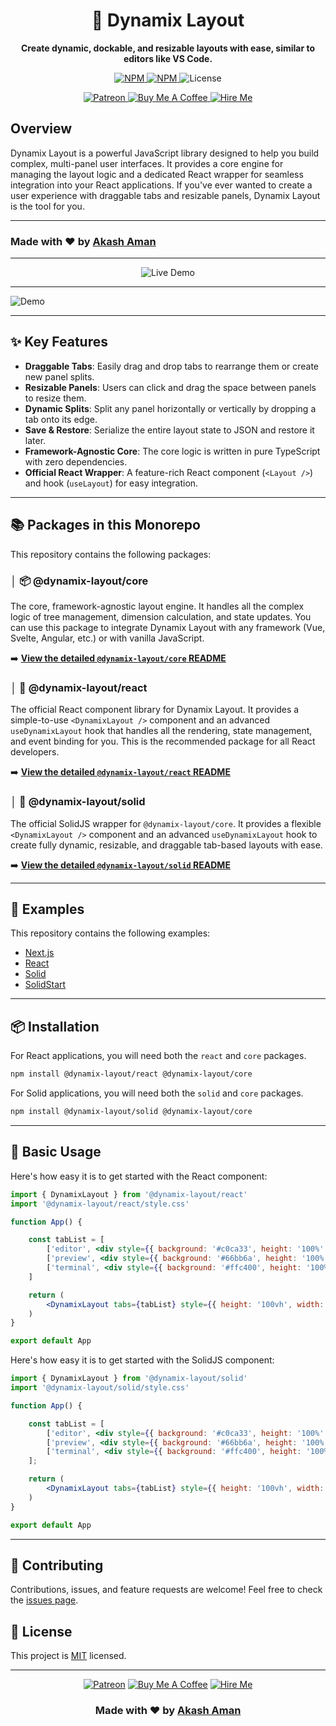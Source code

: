 <div align="center">

# 🧩 Dynamix Layout

**Create dynamic, dockable, and resizable layouts with ease, similar to editors like VS Code.**

</div>

<p align="center">
<a href="https://www.npmjs.com/package/@dynamix-layout/react">
<img src="https://img.shields.io/npm/v/@dynamix-layout/react?style=for-the-badge&label=React" alt="NPM">
</a>
<a href="https://www.npmjs.com/package/@dynamix-layout/core">
<img src="https://img.shields.io/npm/v/@dynamix-layout/core?style=for-the-badge&label=Core" alt="NPM">
</a>
<img src="https://img.shields.io/github/license/akash-aman/dynamix-layout?style=for-the-badge" alt="License">
</p>

<p align="center">
<a href="https://www.patreon.com/akashaman">
<img src="https://img.shields.io/badge/Patreon-Support-F96854?style=for-the-badge&logo=patreon" alt="Patreon"/>
</a>
<a href="https://www.buymeacoffee.com/akashaman">
<img src="https://img.shields.io/badge/Buy%20Me%20A%20Coffee-Donate-FFDD00?style=for-the-badge&logo=buy-me-a-coffee" alt="Buy Me A Coffee"/>
</a>
<a href="mailto:sir.akashaman@gmail.com">
<img src="https://img.shields.io/badge/Hire%20Me-Email-blue?style=for-the-badge&logo=gmail" alt="Hire Me"/>
</a>
</p>

## Overview

Dynamix Layout is a powerful JavaScript library designed to help you build complex, multi-panel user interfaces. It provides a core engine for managing the layout logic and a dedicated React wrapper for seamless integration into your React applications. If you've ever wanted to create a user experience with draggable tabs and resizable panels, Dynamix Layout is the tool for you.

---

### Made with ❤️ by [Akash Aman](https://linktr.ee/akash_aman)

---

<p align="center">
	<a href="https://dynamix-layout-shadcn.vercel.app" target="_blank" rel="noopener noreferrer" style="text-decoration: none;">
		<img src="https://img.shields.io/badge/🌐%20Live%20Demo-Visit%20Now-4CAF50?style=for-the-badge&logo=vercel&logoColor=white" alt="Live Demo"/>
	</a>
</p>

---

![Demo](https://raw.githubusercontent.com/akash-aman/dynamix-layout/main/assets/demo1.gif)

---

## ✨ Key Features

- **Draggable Tabs**: Easily drag and drop tabs to rearrange them or create new panel splits.
- **Resizable Panels**: Users can click and drag the space between panels to resize them.
- **Dynamic Splits**: Split any panel horizontally or vertically by dropping a tab onto its edge.
- **Save & Restore**: Serialize the entire layout state to JSON and restore it later.
- **Framework-Agnostic Core**: The core logic is written in pure TypeScript with zero dependencies.
- **Official React Wrapper**: A feature-rich React component (`<Layout />`) and hook (`useLayout`) for easy integration.

---

## 📚 Packages in this Monorepo

This repository contains the following packages:

### │ 📦 @dynamix-layout/core

The core, framework-agnostic layout engine. It handles all the complex logic of tree management, dimension calculation, and state updates. You can use this package to integrate Dynamix Layout with any framework (Vue, Svelte, Angular, etc.) or with vanilla JavaScript.

➡️ **[View the detailed `@dynamix-layout/core` README](./packages/core/README.md)**

### │ 🚀 @dynamix-layout/react

The official React component library for Dynamix Layout. It provides a simple-to-use `<DynamixLayout />` component and an advanced `useDynamixLayout` hook that handles all the rendering, state management, and event binding for you. This is the recommended package for all React developers.

➡️ **[View the detailed `@dynamix-layout/react` README](./packages/react/README.md)**

### │ 🚀 @dynamix-layout/solid

The official SolidJS wrapper for `@dynamix-layout/core`. It provides a flexible `<DynamixLayout />` component and an advanced `useDynamixLayout` hook to create fully dynamic, resizable, and draggable tab-based layouts with ease.

➡️ **[View the detailed `@dynamix-layout/solid` README](./packages/solid/README.md)**

---

## 📖 Examples

This repository contains the following examples:

- [Next.js](./examples/nextjs)
- [React](./examples/react)
- [Solid](./examples/solid)
- [SolidStart](./examples/solidstart)

---

## 📦 Installation

For React applications, you will need both the `react` and `core` packages.

```bash
npm install @dynamix-layout/react @dynamix-layout/core
```

For Solid applications, you will need both the `solid` and `core` packages.

```bash
npm install @dynamix-layout/solid @dynamix-layout/core
```

---

## 🏁 Basic Usage

Here's how easy it is to get started with the React component:

```jsx
import { DynamixLayout } from '@dynamix-layout/react'
import '@dynamix-layout/react/style.css'

function App() {

	const tabList = [
		['editor', <div style={{ background: '#c0ca33', height: '100%' }}>Editor</div>],
		['preview', <div style={{ background: '#66bb6a', height: '100%' }}>Preview</div>],
		['terminal', <div style={{ background: '#ffc400', height: '100%' }}>Terminal</div>],
	]

	return (
		<DynamixLayout tabs={tabList} style={{ height: '100vh', width: '100vw' }} />
	)
}

export default App
```

Here's how easy it is to get started with the SolidJS component:

```jsx
import { DynamixLayout } from '@dynamix-layout/solid'
import '@dynamix-layout/solid/style.css'

function App() {

	const tabList = [
		['editor', <div style={{ background: '#c0ca33', height: '100%' }}>Editor</div>],
		['preview', <div style={{ background: '#66bb6a', height: '100%' }}>Preview</div>],
		['terminal', <div style={{ background: '#ffc400', height: '100%' }}>Terminal</div>],
	];

	return (
		<DynamixLayout tabs={tabList} style={{ height: '100vh', width: '100vw' }} />
	)
}

export default App
```

---

## 🤝 Contributing

Contributions, issues, and feature requests are welcome\! Feel free to check the [issues page](https://github.com/akash-aman/dynamix-layout/issues).

## 📝 License

This project is [MIT](./LICENSE) licensed.

---

<div align="center">

[![Patreon](https://img.shields.io/badge/Patreon-Support-F96854?style=for-the-badge&logo=patreon)](https://www.patreon.com/akashaman)
[![Buy Me A Coffee](https://img.shields.io/badge/Buy%20Me%20A%20Coffee-Donate-FFDD00?style=for-the-badge&logo=buy-me-a-coffee)](https://www.buymeacoffee.com/akashaman)
[![Hire Me](https://img.shields.io/badge/Hire%20Me-Email-blue?style=for-the-badge&logo=gmail)](mailto:sir.akashaman@gmail.com)

### Made with ❤️ by [Akash Aman](https://linktr.ee/akash_aman)

</div>
